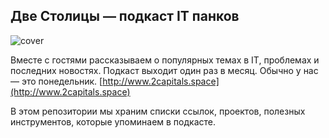## Две Столицы — подкаст IT панков
![cover](http://2capitals.space/wp-content/uploads/2020/08/austin-distel-VCFxt2yT1eQ-unsplash-scaled-e1597676169379-2048x271.jpg)

Вместе с гостями рассказываем о популярных темах в IT, проблемах и последних новостях. Подкаст выходит один раз в месяц. Обычно у нас — это понедельник. [http://www.2capitals.space](http://www.2capitals.space)

В этом репозитории мы храним списки ссылок, проектов, полезных инструментов, которые упоминаем в подкасте.
